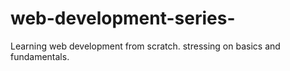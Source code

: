 # web-development-series-
Learning web development from scratch. stressing on basics and fundamentals. 
